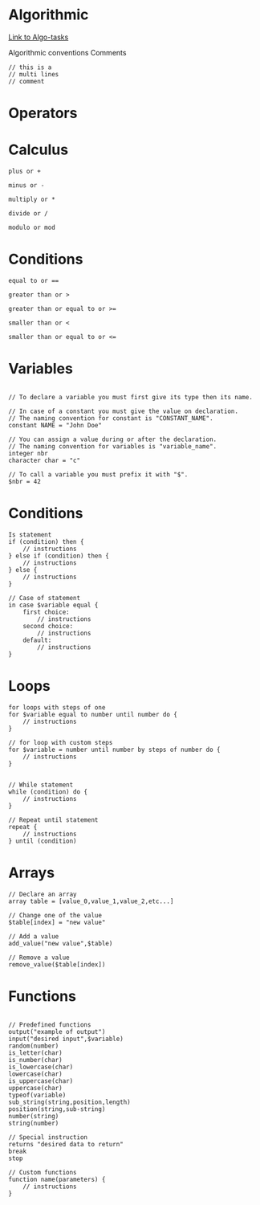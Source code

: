 # Algorithmic

[Link to Algo-tasks](https://yuliya-becode.github.io/Algorithmic/index.html)

Algorithmic conventions
Comments

```
// this is a
// multi lines
// comment
```

# Operators
# Calculus

    plus or +

    minus or -

    multiply or *

    divide or /

    modulo or mod

# Conditions

    equal to or ==

    greater than or >

    greater than or equal to or >=

    smaller than or <

    smaller than or equal to or <=

# Variables

```

// To declare a variable you must first give its type then its name.

// In case of a constant you must give the value on declaration.
// The naming convention for constant is "CONSTANT_NAME".
constant NAME = "John Doe"

// You can assign a value during or after the declaration.
// The naming convention for variables is "variable_name".
integer nbr
character char = "c"

// To call a variable you must prefix it with "$".
$nbr = 42
```

# Conditions

```
Is statement
if (condition) then {
	// instructions
} else if (condition) then {
	// instructions
} else {
	// instructions
}

// Case of statement
in case $variable equal {
	first choice:
		// instructions
	second choice:
		// instructions
	default:
		// instructions
}
```

# Loops


```
for loops with steps of one
for $variable equal to number until number do {
	// instructions
}

// for loop with custom steps
for $variable = number until number by steps of number do {
	// instructions
}


// While statement
while (condition) do {
	// instructions
}

// Repeat until statement
repeat {
	// instructions
} until (condition)

```

# Arrays

```
// Declare an array
array table = [value_0,value_1,value_2,etc...]

// Change one of the value
$table[index] = "new value"

// Add a value
add_value("new value",$table)

// Remove a value
remove_value($table[index])
```

# Functions

```

// Predefined functions
output("example of output")
input("desired input",$variable)
random(number)
is_letter(char)
is_number(char)
is_lowercase(char)
lowercase(char)
is_uppercase(char)
uppercase(char)
typeof(variable)
sub_string(string,position,length)
position(string,sub-string)
number(string)
string(number)

// Special instruction
returns "desired data to return"
break
stop

// Custom functions
function name(parameters) {
	// instructions
}
```


